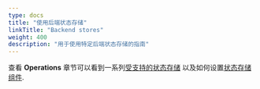 ```yaml
---
type: docs
title: "使用后端状态存储"
linkTitle: "Backend stores"
weight: 400
description: "用于使用特定后端状态存储的指南"
---
```


查看 **Operations** 章节可以看到一系列[受支持的状态存储]({{X1X}}) 以及如何设置[状态存储组件]({{X2X}}).